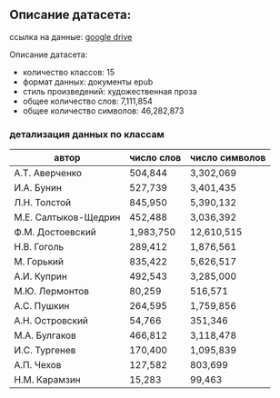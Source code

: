 ## Описание датасета:
ccылка на данные: [google drive](https://drive.google.com/drive/u/0/folders/1sDiJ46ScUUxD6CKZa_fQooUFJ7W4ErKd)

Описание датасета:
* количество классов: 15
* формат данных: документы epub
* стиль произведений: художественная проза
* общее количество слов: 7,111,854
* общее количество символов: 46,282,873

### детализация данных по классам
| автор                | число слов  | число символов  | 
|----------------------|-------------|-----------------|
| А.Т. Аверченко       | 504,844     | 3,302,069       |
| И.А. Бунин           | 527,739     | 3,401,435       |
| Л.Н. Толстой         | 845,950     | 5,390,132       |
| М.Е. Салтыков-Щедрин | 452,488     | 3,036,392       |
| Ф.М. Достоевский     | 1,983,750   | 12,610,515      |
| Н.В. Гоголь          | 289,412     | 1,876,561       |
| М. Горький           | 835,422     | 5,626,517       |
| А.И. Куприн          | 492,543     | 3,285,000       |
| М.Ю. Лермонтов       | 80,259      | 516,571         |
| А.С. Пушкин          | 264,595     | 1,759,856       |
| А.Н. Островский      | 54,766      | 351,346         |
| М.А. Булгаков        | 466,812     | 3,118,478       |
| И.С. Тургенев        | 170,400     | 1,095,839       |
| А.П. Чехов           | 127,582     | 803,699         |
| Н.М. Карамзин        | 15,283      | 99,463          |
